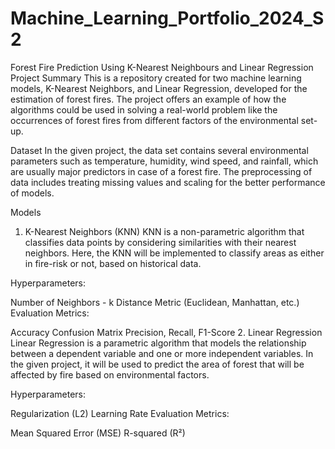 # Machine_Learning_Portfolio_2024_S2

Forest Fire Prediction Using K-Nearest Neighbours and Linear Regression Project Summary This is a repository created for two machine learning models, K-Nearest Neighbors, and Linear Regression, developed for the estimation of forest fires. The project offers an example of how the algorithms could be used in solving a real-world problem like the occurrences of forest fires from different factors of the environmental set-up.

Dataset
In the given project, the data set contains several environmental parameters such as temperature, humidity, wind speed, and rainfall, which are usually major predictors in case of a forest fire. The preprocessing of data includes treating missing values and scaling for the better performance of models.

Models
1. K-Nearest Neighbors (KNN)
KNN is a non-parametric algorithm that classifies data points by considering similarities with their nearest neighbors. Here, the KNN will be implemented to classify areas as either in fire-risk or not, based on historical data.

Hyperparameters:

Number of Neighbors - k
Distance Metric (Euclidean, Manhattan, etc.)
Evaluation Metrics:

Accuracy
Confusion Matrix
Precision, Recall, F1-Score
2. Linear Regression
Linear Regression is a parametric algorithm that models the relationship between a dependent variable and one or more independent variables. In the given project, it will be used to predict the area of forest that will be affected by fire based on environmental factors.

Hyperparameters:

Regularization (L2)
Learning Rate
Evaluation Metrics:

Mean Squared Error (MSE)
R-squared (R²)
